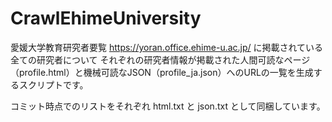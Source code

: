 # CrawlEhimeUniversity

愛媛大学教育研究者要覧 https://yoran.office.ehime-u.ac.jp/ に掲載されている全ての研究者について
それぞれの研究者情報が掲載された人間可読なページ（profile.html）と機械可読なJSON（profile_ja.json）へのURLの一覧を生成するスクリプトです。

コミット時点でのリストをそれぞれ html.txt と json.txt として同梱しています。
